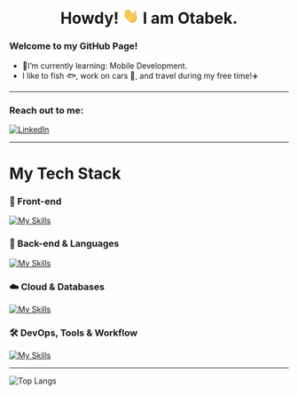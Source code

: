 <h1 align="center"> Howdy! <img width="30px" src="https://github.com/bsovs/bsovs/blob/main/assets/hi.gif"> I am Otabek. </h1>
<h3>Welcome to my GitHub Page!</h3>

<ul>
  <li>📱I’m currently learning: Mobile Development.</li>
  <li>I like to fish 🐟, work on cars 🔧, and travel during my free time!✈️</li>
</ul>

<hr></hr>

<h3>Reach out to me:</h3>

[![LinkedIn](https://skillicons.dev/icons?i=linkedin)](https://www.linkedin.com/in/mavlonovo/)

  
<hr></hr>

<h1>My Tech Stack</h1>

<h3>🧩 Front-end</h3>

[![My Skills](https://skillicons.dev/icons?i=html,css,js,react,flutter,qt,androidstudio,bootstrap)]()

<h3>🔧 Back-end & Languages</h3>

[![My Skills](https://skillicons.dev/icons?i=java,php,python,cpp,kotlin,nodejs,express,spring,laravel,matlab,pytorch)]()

<h3>☁️ Cloud & Databases</h3>

[![My Skills](https://skillicons.dev/icons?i=azure,firebase,mongodb,postgresql,mysql)]()


<h3>🛠️ DevOps, Tools & Workflow</h3>

[![My Skills](https://skillicons.dev/icons?i=docker,linux,git,github,postman,vscode,idea,webstorm,phpstorm,pycharm,npm,powershell)]()

<hr></hr>


![Top Langs](https://github-readme-stats.vercel.app/api/top-langs/?username=otabek7&layout=compact&langs_count=8&theme=dark)
